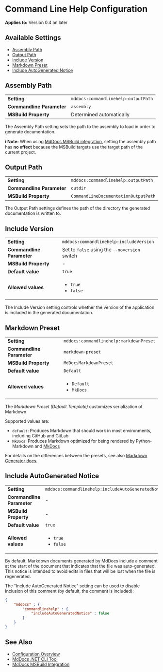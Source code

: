 # Command Line Help Configuration

**Applies to:** Version 0.4 an later

## Available Settings

- [Assembly Path](#assembly-path)
- [Output Path](#output-path)
- [Include Version](#include-version)
- [Markdown Preset](#markdown-preset)
- [Include AutoGenerated Notice](#include-autogenerated-notice)

## Assembly Path

<table>
    <tr>
        <td><b>Setting</b></td>
        <td><code>mddocs:commandlinehelp:outputPath</code></td>
    </tr>
    <tr>
        <td><b>Commandline Parameter</b></td>
        <td><code>assembly</code></td>
    </tr>
    <tr>
        <td><b>MSBuild Property</b></td>
        <td>Determined automatically</td>
    </tr>
</table>

The Assembly Path setting sets the path to the assembly to load in order to generate documentation.

**ℹ️ Note:** When using [MdDocs MSBuild integration](../../msbuild-integration.md), setting the assembly path has **no effect** because the MSBuild targets use the target path of the current project.

## Output Path

<table>
    <tr>
        <td><b>Setting</b></td>
        <td><code>mddocs:commandlinehelp:outputPath</code></td>
    </tr>
    <tr>
        <td><b>Commandline Parameter</b></td>
        <td><code>outdir</code></td>
    </tr>
    <tr>
        <td><b>MSBuild Property</b></td>
        <td><code>CommandLineDocumentationOutputPath</code></td>
    </tr>
</table>

The Output Path settings defines the path of the directory the generated documentation is written to.

## Include Version

<table>
    <tr>
        <td><b>Setting</b></td>
        <td><code>mddocs:commandlinehelp:includeVersion</code></td>
    </tr>
    <tr>
        <td><b>Commandline Parameter</b></td>
        <td>Set to <code>false</code> using the <code>--noversion</code> switch</td>
    </tr>
    <tr>
        <td><b>MSBuild Property</b></td>
        <td>-</td>
    </tr>
    <tr>
        <td><b>Default value</b></td>
        <td><code>true</code></td>
    </tr>
    <tr>
        <td><b>Allowed values</b></td>
        <td>
            <ul>
                <li><code>true</code></li>
                <li><code>false</code></li>
            </ul>
        </td>
    </tr>
</table>

The Include Version setting controls whether the version of the application is included in the generated documentation.

## Markdown Preset

<table>
    <tr>
        <td><b>Setting</b></td>
        <td><code>mddocs:commandlinehelp:markdownPreset</code></td>
    </tr>
    <tr>
        <td><b>Commandline Parameter</b></td>
        <td><code>markdown-preset</code></td>
    </tr>
    <tr>
        <td><b>MSBuild Property</b></td>
        <td><code>MdDocsMarkdownPreset</code></td>
    </tr>
    <tr>
        <td><b>Default value</b></td>
        <td><code>Default</code></td>
    </tr>
    <tr>
        <td><b>Allowed values</b></td>
        <td>
            <ul>
                <li><code>Default</code></li>
                <li><code>MkDocs</code></li>
            </ul>
        </td>
    </tr>
</table>

The *Markdown Preset (Default Template)* customizes serialization of Markdown.

Supported values are:

- `default`: Produces Markdown that should work in most environments, including
  GitHub and GitLab
- `MkDocs`: Produces Markdown optimized for being rendered by Python-Markdown
  and [MkDocs](https://www.mkdocs.org/)

For details on the differences between the presets, see also
[Markdown Generator docs](https://github.com/ap0llo/markdown-generator/blob/master/docs/apireference/Grynwald/MarkdownGenerator/MdSerializationOptions/Presets/index.md).

## Include AutoGenerated Notice

<table>
    <tr>
        <td><b>Setting</b></td>
        <td><code>mddocs:commandlinehelp:includeAutoGeneratedNotice</code></td>
    </tr>
    <tr>
        <td><b>Commandline Parameter</b></td>
        <td>-</td>
    </tr>
    <tr>
        <td><b>MSBuild Property</b></td>
        <td>-</td>
    </tr>
    <tr>
        <td><b>Default value</b></td>
        <td><code>true</code></td>
    </tr>
    <tr>
        <td><b>Allowed values</b></td>
        <td>
            <ul>
                <li><code>true</code></li>
                <li><code>false</code></li>
            </ul>
        </td>
    </tr>
</table>

By default, Markdown documents generated by MdDocs include a comment at the start of the document that indicates that the file was auto-generated.
This notice is intended to avoid edits in files that will be lost when the file is regenerated.


The "Include AutoGenerated Notice" setting can be used to disable inclusion of this comment (by default, the comment is included):

```json
{
    "mddocs" : {
        "commandlinehelp" : {
            "includeAutoGeneratedNotice" : false
        }
    }
}
```


## See Also

- [Configuration Overview](../README.md)
- [MdDocs .NET CLI Tool](../../net-cli-tool.md)
- [MdDocs MSBuild Integration](../../msbuild-integration.md)